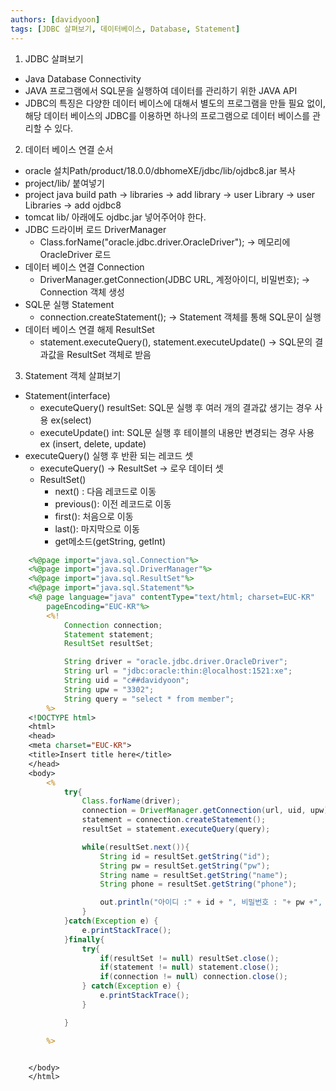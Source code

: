 ```yaml
---
authors: [davidyoon]
tags: [JDBC 살펴보기, 데이터베이스, Database, Statement]
---
```


1. JDBC 살펴보기

- Java Database Connectivity
- JAVA 프로그램에서 SQL문을 실행하여 데이터를 관리하기 위한 JAVA API
- JDBC의 특징은 다양한 데이터 베이스에 대해서 별도의 프로그램을 만들 필요 없이, 해당 데이터 베이스의 JDBC를 이용하면 하나의 프로그램으로 데이터 베이스를 관리할 수 있다.

2. 데이터 베이스 연결 순서

- oracle 설치Path/product/18.0.0/dbhomeXE/jdbc/lib/ojdbc8.jar 복사
- project/lib/ 붙여넣기
- project java build path -> libraries -> add library -> user Library -> user Libraries -> add ojdbc8
- tomcat lib/ 아래에도 ojdbc.jar 넣어주어야 한다.
- JDBC 드라이버 로드 DriverManager
  - Class.forName("oracle.jdbc.driver.OracleDriver"); -> 메모리에 OracleDriver 로드
- 데이터 베이스 연결 Connection
  - DriverManager.getConnection(JDBC URL, 계정아이디, 비밀번호); -> Connection 객체 생성
- SQL문 실행 Statement
  - connection.createStatement(); -> Statement 객체를 통해 SQL문이 실행
- 데이터 베이스 연결 해제 ResultSet
  - statement.executeQuery(), statement.executeUpdate() -> SQL문의 결과값을 ResultSet 객체로 받음

3. Statement 객체 살펴보기

- Statement(interface)
  - executeQuery() resultSet: SQL문 실행 후 여러 개의 결과값 생기는 경우 사용 ex(select)
  - executeUpdate() int: SQL문 실행 후 테이블의 내용만 변경되는 경우 사용 ex (insert, delete, update)
- executeQuery() 실행 후 반환 되는 레코드 셋
  - executeQuery() -> ResultSet -> 로우 데이터 셋
  - ResultSet()
    - next() : 다음 레코드로 이동
    - previous(): 이전 레코드로 이동
    - first(): 처음으로 이동
    - last(): 마지막으로 이동
    - get메소드(getString, getInt)

```jsp
    <%@page import="java.sql.Connection"%>
    <%@page import="java.sql.DriverManager"%>
    <%@page import="java.sql.ResultSet"%>
    <%@page import="java.sql.Statement"%>
    <%@ page language="java" contentType="text/html; charset=EUC-KR"
        pageEncoding="EUC-KR"%>
        <%!
            Connection connection;
            Statement statement;
            ResultSet resultSet;

            String driver = "oracle.jdbc.driver.OracleDriver";
            String url = "jdbc:oracle:thin:@localhost:1521:xe";
            String uid = "c##davidyoon";
            String upw = "3302";
            String query = "select * from member";
        %>
    <!DOCTYPE html>
    <html>
    <head>
    <meta charset="EUC-KR">
    <title>Insert title here</title>
    </head>
    <body>
        <%
            try{
                Class.forName(driver);
                connection = DriverManager.getConnection(url, uid, upw);
                statement = connection.createStatement();
                resultSet = statement.executeQuery(query);

                while(resultSet.next()){
                    String id = resultSet.getString("id");
                    String pw = resultSet.getString("pw");
                    String name = resultSet.getString("name");
                    String phone = resultSet.getString("phone");

                    out.println("아이디 :" + id + ", 비밀번호 : "+ pw +", 이름 :" + name + ", 전화번호 : " + phone +"<br/>");
                }
            }catch(Exception e) {
                e.printStackTrace();
            }finally{
                try{
                    if(resultSet != null) resultSet.close();
                    if(statement != null) statement.close();
                    if(connection != null) connection.close();
                } catch(Exception e) {
                    e.printStackTrace();
                }

            }

        %>


    </body>
    </html>
```
